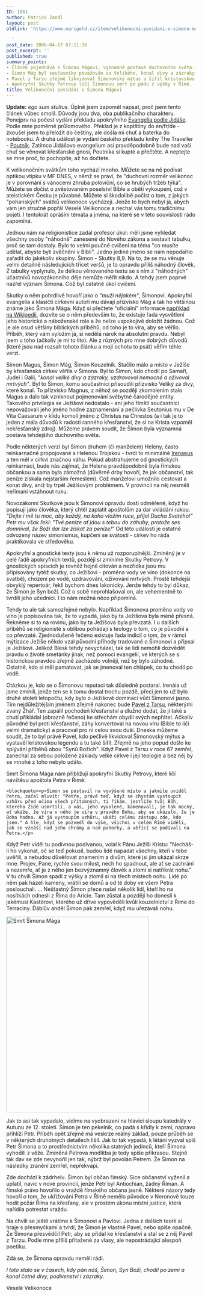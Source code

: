 ```yaml
---
ID: 1961
author: Patrick Zandl
layout: post
oldlink: 'https://www.marigold.cz/item/velikonocni-povidani-o-simonu-magovi

  '
post_date: 2006-04-17 07:11:36
post_excerpt: ''
published: true
summary_points:
- Článek pojednává o Šimonu Mágovi, významné postavě duchovního světa.
- Šimon Mág byl současníky považován za Velikého, konal divy a zázraky.
- Pavel z Tarsu zřejmě likvidoval Šimonovský mýtus a šířil kristovskou legendu.
- Apokryfní Skutky Petrovy líčí Šimonovu smrt po pádu z výšky v Římě.
title: Velikonoční povídání o Šimonu Mágovi
---
```


<p><strong>Update:</strong> <i>ego sum stultus.</i> Úplně jsem zapoměl napsat, proč jsem tento článek vůbec smolil. Důvody jsou dva, oba publikačního charakteru. Ponejprv na počest vydání překladu apokryfního <a href="http://www.national-geographic.cz/detail.asp?id=1160">Evangelia podle Jidáše</a>. 	Podle mne poměrně průlomového. Překlad je z koptštiny do en/fr/de - zkoušel jsem to přeložit do češtiny, ale došla mi chuť a baterka do notebooku. A druhá událost je vydání českého překladu knihy The Traveller - <a href="http://www.daemon.cz/kniha/6077/hawks-john-twelve-poutnik.htm">Poutník</a>. Zatímco Jidášovo evangelium asi pravděpodobně bude nad vaši chuť se věnovat křesťanské gnosi, Poutníka si kupte a přečtěte. A neptejte se mne proč, to pochopíte, až ho dočtete.</p>

<p>K velikonočním svátkům toho vychází mnoho. Můžete se na ně podívat optikou vtípku v MF DNES, v němž se praví, že "duchovní rozměr velikonoc je v porovnání s vánocemi zhruba poloviční, co se hrubých tržeb týká". Můžete se dočíst o zvěstovaném poselství Bible a oběti vykoupení, což v ateistickém Česku je půvabné. Můžete si škodolibě počíst o tom, z jakých "pohanských" svátků velikonoce vycházejí. Jenže to bych nebyl já, abych vám jen stručně popřál Veselé   Velikonoce a nechal vás tomu tradičnímu pojetí. I tentokrát opráším témata a jména, na které se v této souvislosti rádo zapomíná. </p>

<p>Jednou nám na religionistice zadal profesor úkol: měli jsme vyhledat všechny osoby "náhodně" zanesené do Nového zákona a sestavit tabulku, proč se tam dostaly. Bylo to velmi poučné cvičení na téma "co musíte udělat, abyste byli zvěčněni v Bibli". Jedno jediné jméno se nám nepodařilo zařadit do jakékoliv skupiny. Šimon - Skutky 8,9. Na to, že se mu věnuje velmi detailně následujících třicet veršů, je to opravdu příliš náhodný člověk. Z tabulky vyplynulo, že délkou věnovaného textu se s ním z "náhodných" účastníků novozákonního děje nemůže měřit nikdo. A tehdy jsem poprvé nazřel význam Šimona. Což byl ostatně úkol cvičení. </p>

<p>Skutky o něm pohrdlivě hovoří jako o <i>"muži nějakém"</i>, Šimonovi. Apokryfní evangelia a klasičtí církevní autoři mu dávají přízvisko Mág a tak ho většinou známe jako Šimona Mága. Když si přečtete "oficiální" informace <a href="http://en.wikipedia.org/wiki/Simon_Magus">například na Wikipedii</a>, dozvíte se o něm především to, že existuje řada vysvětlení jeho historické a náboženské role a že nelze uspokojivě doložit žádnou. Což je ale osud většiny biblických příběhů, od toho je to víra, aby se věřilo. Příběh, který vám vyložím já, si nedělá nárok na absolutní pravdu. Nebyl jsem u toho (ačkoliv je mi to líto). Ale z různých pro mne dobrých důvodů (které jsou nad rozsah tohoto článku a moji ochotu to psát) věřím téhle verzi. </p>

<p>Simon Magus, Šimon Mág, Šimon Kouzelník. Stačilo málo a místo v Ježíše by křesťanská církev věřila v Šimona. Byl to Šimon, kdo chodil po Samaří, Judei i Galii, <i>"konal veliké divy a zázraky, uzdravoval nemocné a oživoval mrtvých"</i>. Byl to Šimon, komu součastníci přisoudili přízvisko Veliký za divy, které konal. To přízvisko Magnus, z něhož se později zkomolením stalo Magus a dalo tak vzniknout pojmenování svébytné čarodějné entity. Takového privilegia se Ježíšovi nedostalo - ani jeho římští součastníci nepovažovali jeho jméno hodné zaznamenání a pečlivka Seutonius mu v De Vita Caesarum v klidu komolí jméno z Christus na Chrestos (a i tak je to jeden z mála důvodů k radosti ranného křesťanství, že si na Krista vzpoměl nekřesťanský zdroj). Můžeme právem soudit, že Šimon byla významná postava tehdejšího duchovního světa.
</p>

<!--more--><p>Podle některých verzí byl Simon druhem (či manželem) Heleny, často reinkarnačně propojované s Helenou Trojskou - tvrdí to minimálně <a href="http://cs.wikipedia.org/wiki/Irenej_z_Lyonu">Irenaeus</a> a ten měl v církvi značnou váhu. Pokud abstrahujeme od gnostických reinkarnací, bude nás zajímat, že Helena pravděpodobně byla římskou občankou a sama byla zámožná (důvěrné drby hovoří, že jak občanství, tak peníze získala nejstarším řemeslem). Což manželovi umožnilo cestovat a konat divy, aniž by trpěl Ježíšovým problémem. V provincii na něj nesměli neřímani vstáhnout ruku.  </p>

<p>Novozákonní Skutkové jsou k Šimonovi opravdu dosti odměřené, když ho popisují jako člověka, který chtěl zaplatit apoštolům za dar vkládání rukou. <i>"Dejte i mě tu moc, aby každý, na koho vložím ruce, přijal Ducha Svatého!" Petr mu však řekl: "Tvé peníze ať jdou s tebou do záhuby, protože ses domníval, že Boží dar lze získat za peníze!"</i> Od této události je ostatně odvozený název simonismus, kupčení se svátostí - církev ho ráda praktikovala ve středověku.  </p>

<p>Apokryfní a gnostické texty jsou k němu už rozporuplnější. Zmíněný je v celé řadě apokryfních textů, později si zmíníme Skutky Petrovy. V gnostických spiscích je rovněž hojně citován a nezřídka jsou mu připisovány tytéž skutky, co Ježíšovi - proměna vody ve víno (dokonce na svatbě), chození po vodě, uzdravování, oživování mrtvých. Prostě tehdejší obvyklý repertoár, řekli bychom dnes lakonicky. Jenže tehdy to byl důkaz, že Šimon je Syn boží. Což o sobě neprohlašoval on, ale vehementně to tvrdili jeho učedníci. I to nám možná něco připomíná. </p>

<p>Tehdy to ale tak samozřejmé nebylo. Například Šimonova proměna vody ve víno je popisována tak, že to vypadá, jako by ta Ježíšova byla méně přesná. Řekněme si to na rovinu, jako by ta Ježíšova byla převzatá.  I u dalších příběhů se religionisté s oblibou pohádají s teology o tom, co je původní a co převzaté. Zjednodušeně řečeno existuje řada indicií o tom, že v rámci mýtizace Ježíše někdo vzal původní příhody tradované o Šimonovi a připsal je Ježíšovi. Jelikož Blesk tehdy nevycházel, tak se lidi nemohli dozvědět pravdu o životě smetánky jinak, než pomocí evangelií, ve kterých se s historickou pravdou zřejmě zacházelo volněji, než by bylo záhodné. Ostatně, kdo si měl pamatovat, jak se jmenoval ten chlápek, co tu chodil po vodě.</p>

<p>Otázkou je, kdo se o Šimonovu reputaci tak důsledně postaral.  Irenáia už jsme zmínili, jenže ten se k tomu dostal trochu pozdě, přeci jen to už bylo druhé století letopočtu, kdy bylo o Ježíšově dominaci vůči Šimonovi jasno. Tím nejdůležitějším jménem zřejmě nakonec bude <a href="http://cs.wikipedia.org/wiki/Pavel_z_Tarsu">Pavel z Tarsu</a>, některými zvaný Žhář. Ten zapálil pochodeň křesťanství a dlužno dodat, že ji také s chutí přikládal (obrazně řečeno) ke střechám obydlí svých nepřátel. Ačkoliv původně byl proti křesťanství, záhy konvertoval na novou víru (Bible to líčí velmi dramaticky) a pracoval pro ni celou svou duší. Dneska můžeme soudit, že to byl právě Pavel, kdo pečlivě likvidoval Šimonovský mýtus a vystavěl kristovskou legendu a tu také šířil. Zřejmě na jeho popud došlo ke splývání příběhů obou "Synů Božích". Když Pavel z Tarsu v roce 67 zemřel, zanechal za sebou položené základy velké církve i její teologie a bez něj by se mnohé z toho nebylo událo. </p>

<p>Smrt Šimona Mága nám přibližují apokryfní Skutky Petrovy, které líčí návštěvu apoštola Petra v Římě:</p>

	<blockquote><p>Šimon se postavil na vyvýšené místo a jakmile uviděl Petra, začal mluvit: "Petře, právě teď, když se chystám vystoupit vzhůru před očima všech přítomných, ti říkám, jestliže tvůj Bůh, kterého Židé usmrtili, a vás, jeho vyvolené, kamenovali, je tak mocný, ať ukáže, že víra v něho je víra v pravého Boha, aby se ukázalo, že je Boha hodna. Až já vystoupím vzhůru, ukáži celému zástupu zde, kdo jsem." A hle, když se pozvedl do výše, všichni v celém Římě viděli, jak se vznáší nad jeho chrámy a nad pahorky, a věřící se podívali na Petra.</p>

<p>Když Petr viděl tu podivnou podívanou, volal k Pánu Ježíši Kristu: "Necháš-li ho vykonat, oč se teď pokusil, budou lidé napadat všechny, kteří v tebe uvěřili, a nebudou důvěřovat znamením a divům, které jsi jim ukázal skrze mne. Projev, Pane, rychle svou milost, nech ho spadnout, ale ať se zachrání a nezemře, ať je z něho jen bezvýznamný člověk a zlomí si natřikrát nohu." V tu chvíli Šimon spadl z výšky a zlomil si na třech místech nohu. Lidé po něm pak házeli kameny, vrátili se domů a od té doby ve všem Petra poslouchali. ... Nešťastný Šimon přece našel několik lidí, kteří ho na nosítkách odnesli z Říma do Aricie. Tam zůstal a později ho donesli k jakémusi Kastórovi, kterého už dříve vypověděli kvůli kouzelnictví z Říma do Terraciny. Ďáblův anděl Šimon pak zemřel, když mu uřezávali nohu. </p>
</blockquote>
<div class="rightbox"><img src="/wp-content/uploads/20060417-simonmag.jpg" alt="Smrt Šimona Mága" width="379" height="520" /></div>
<p>Jak to asi tak vypadalo, vidíme na vyobrazení na hlavici sloupu katedrály v Autunu ze 12. století. Šimon je ten pekelník, co padá s křídly k zemi, napravo přihlíží Petr. Příběh opět zřejmě má veskrze reálný základ, pouze průběh se v některých druhotných detailech lišil. Jak to tak vypadá, k létání vyzval spíš Petr Šimona a to prostřednictvím několika statných jedinců, kteří Šimona vyhodili z věže. Zmíněná Petrova modlitba je tedy spíše příkrasou. Stejně tak dav se zde nevynořil jen tak, nýbrž byl povolán Petrem. Že Šimon na následky zranění zemřel, nepřekvapí. </p>

<p>Zde dochází k zádrhelu. Šimon byl občan římský. Sice občanství vyženil a uplatil, navíc v nové provincii, jenže Petr byl Antiochian, žádný Říman.  A římské právo hovořilo o vraždě římského občana jasně. Některé názory tedy hovoří o tom, že ukřižování Petra v Římě nemělo původce v Neronově touze hodit požár Říma na křesťany, ale v prostém úkonu místní justice, která nařídila potrestat vraždu. </p>

<p>Na chvíli se ještě vrátíme k Šimonovi a Pavlovi. Jedna z dalších teorií si hraje s přesmyčkami a tvrdí, že Šimon je vlastně Pavel, nebo spíše opačně. Že Šimona přesvědčil Petr, aby se přidal ke křesťanství a stal se z něj Pavel z Tarzu. Podle mne příliš přitažené za vlasy, ale nepostrádající alespoň poetiku. </p>

<p>Zdá se, že Šimona opravdu neměli rádi. </p>

<p><i>I toto stalo se v časech, kdy pán náš, Šimon, Syn Boží, chodil po zemi a konal četné divy, podivenství i zázraky.</i> </p>

<p>Veselé Velikonoce
</p>